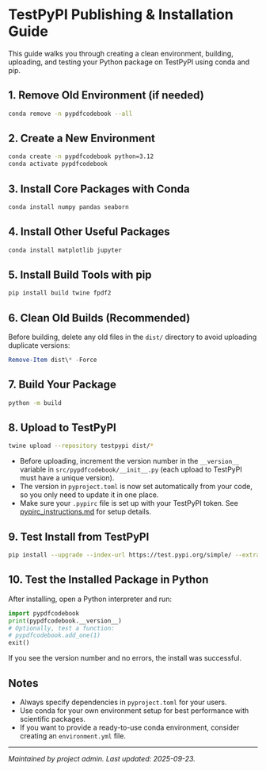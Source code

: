 # TestPyPI Publishing & Installation Guide

This guide walks you through creating a clean environment, building, uploading, and testing your Python package on TestPyPI using conda and pip.

## 1. Remove Old Environment (if needed)
```sh
conda remove -n pypdfcodebook --all
```

## 2. Create a New Environment
```sh
conda create -n pypdfcodebook python=3.12
conda activate pypdfcodebook
```

## 3. Install Core Packages with Conda
```sh
conda install numpy pandas seaborn
```

## 4. Install Other Useful Packages
```sh
conda install matplotlib jupyter
```

## 5. Install Build Tools with pip
```sh
pip install build twine fpdf2
```

## 6. Clean Old Builds (Recommended)
Before building, delete any old files in the `dist/` directory to avoid uploading duplicate versions:
```powershell
Remove-Item dist\* -Force
```

## 7. Build Your Package
```sh
python -m build
```

## 8. Upload to TestPyPI
```sh
twine upload --repository testpypi dist/*
```
- Before uploading, increment the version number in the `__version__` variable in `src/pypdfcodebook/__init__.py` (each upload to TestPyPI must have a unique version).
- The version in `pyproject.toml` is now set automatically from your code, so you only need to update it in one place.
- Make sure your `.pypirc` file is set up with your TestPyPI token. See [pypirc_instructions.md](pypirc_instructions.md) for setup details.


## 9. Test Install from TestPyPI
```sh
pip install --upgrade --index-url https://test.pypi.org/simple/ --extra-index-url https://pypi.org/simple pypdfcodebook
```

## 10. Test the Installed Package in Python
After installing, open a Python interpreter and run:
```python
import pypdfcodebook
print(pypdfcodebook.__version__)
# Optionally, test a function:
# pypdfcodebook.add_one(1)
exit()
```
If you see the version number and no errors, the install was successful.

## Notes
- Always specify dependencies in `pyproject.toml` for your users.
- Use conda for your own environment setup for best performance with scientific packages.
- If you want to provide a ready-to-use conda environment, consider creating an `environment.yml` file.

---
*Maintained by project admin. Last updated: 2025-09-23.*
